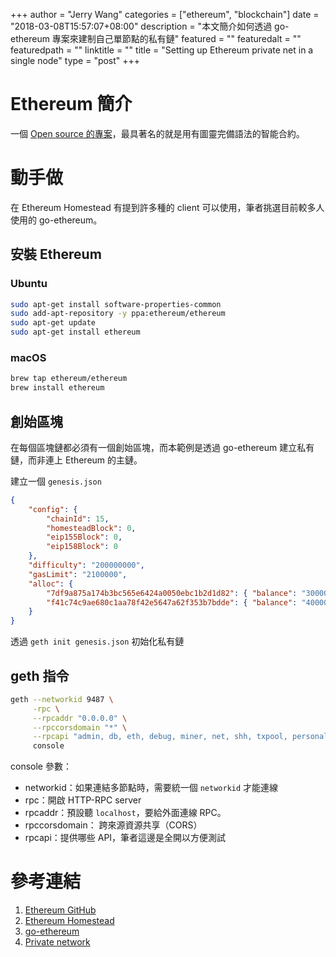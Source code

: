+++
author = "Jerry Wang"
categories = ["ethereum", "blockchain"]
date = "2018-03-08T15:57:07+08:00"
description = "本文簡介如何透過 go-ethereum 專案來建制自己單節點的私有鏈"
featured = ""
featuredalt = ""
featuredpath = ""
linktitle = ""
title = "Setting up Ethereum private net in a single node"
type = "post"
+++

# Ethereum 簡介

一個 [Open source 的專案](https://github.com/ethereum/)，最具著名的就是用有圖靈完備語法的智能合約。

# 動手做

在 Ethereum Homestead 有提到許多種的 client 可以使用，筆者挑選目前較多人使用的 go-ethereum。

## 安裝 Ethereum

### Ubuntu

```bash
sudo apt-get install software-properties-common
sudo add-apt-repository -y ppa:ethereum/ethereum
sudo apt-get update
sudo apt-get install ethereum
```

### macOS

```bash
brew tap ethereum/ethereum
brew install ethereum
```

## 創始區塊

在每個區塊鏈都必須有一個創始區塊，而本範例是透過 go-ethereum 建立私有鏈，而非連上 Ethereum 的主鏈。

建立一個 `genesis.json`

```json
{
    "config": {
        "chainId": 15,
        "homesteadBlock": 0,
        "eip155Block": 0,
        "eip158Block": 0
    },
    "difficulty": "200000000",
    "gasLimit": "2100000",
    "alloc": {
        "7df9a875a174b3bc565e6424a0050ebc1b2d1d82": { "balance": "300000" },
        "f41c74c9ae680c1aa78f42e5647a62f353b7bdde": { "balance": "400000" }
    }
}
```

透過 `geth init genesis.json` 初始化私有鏈


## geth 指令

```bash
geth --networkid 9487 \
     -rpc \
     --rpcaddr "0.0.0.0" \
     --rpccorsdomain "*" \
     --rpcapi "admin, db, eth, debug, miner, net, shh, txpool, personal, web3" \
     console
```

console 參數：

* networkid：如果連結多節點時，需要統一個 `networkid` 才能連線
* rpc：開啟 HTTP-RPC server
* rpcaddr：預設聽 `localhost`，要給外面連線 RPC。
* rpccorsdomain： 跨來源資源共享（CORS）
* rpcapi：提供哪些 API，筆者這邊是全開以方便測試


# 參考連結

1. [Ethereum GitHub](https://github.com/ethereum/)
2. [Ethereum Homestead](http://www.ethdocs.org/en/latest/index.html)
3. [go-ethereum](https://github.com/ethereum/go-ethereum/)
4. [Private network](https://github.com/ethereum/go-ethereum/wiki/Private-network)
